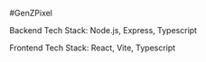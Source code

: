 #GenZPixel

Backend Tech Stack:
Node.js, Express, Typescript

Frontend Tech Stack:
React, Vite, Typescript


